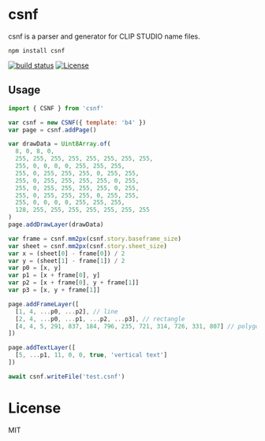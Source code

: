 # csnf

csnf is a parser and generator for CLIP STUDIO name files.
```
npm install csnf
```

[![build status](https://secure.travis-ci.org/funige/csnf.png)](http://travis-ci.org/funige/csnf)
[![License](https://img.shields.io/badge/license-MIT-blue.svg)](http://opensource.org/licenses/MIT)

## Usage

``` js
import { CSNF } from 'csnf'

var csnf = new CSNF({ template: 'b4' })
var page = csnf.addPage()

var drawData = Uint8Array.of(
  8, 0, 8, 0,
  255, 255, 255, 255, 255, 255, 255, 255,
  255, 0, 0, 0, 0, 255, 255, 255,
  255, 0, 255, 255, 255, 0, 255, 255,
  255, 0, 255, 255, 255, 255, 0, 255,
  255, 0, 255, 255, 255, 255, 0, 255,
  255, 0, 255, 255, 255, 0, 255, 255,
  255, 0, 0, 0, 0, 255, 255, 255,
  128, 255, 255, 255, 255, 255, 255, 255
)
page.addDrawLayer(drawData)

var frame = csnf.mm2px(csnf.story.baseframe_size)
var sheet = csnf.mm2px(csnf.story.sheet_size)
var x = (sheet[0] - frame[0]) / 2
var y = (sheet[1] - frame[1]) / 2
var p0 = [x, y]
var p1 = [x + frame[0], y]
var p2 = [x + frame[0], y + frame[1]]
var p3 = [x, y + frame[1]]

page.addFrameLayer([
  [1, 4, ...p0, ...p2], // line
  [2, 4, ...p0, ...p1, ...p2, ...p3], // rectangle
  [4, 4, 5, 291, 837, 184, 796, 235, 721, 314, 726, 331, 807] // polygon
])

page.addTextLayer([
  [5, ...p1, 11, 0, 0, true, 'vertical text']
])

await csnf.writeFile('test.csnf')
```

# License

MIT
